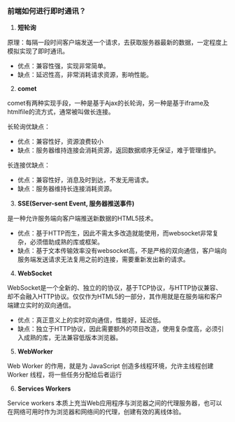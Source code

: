 ### 前端如何进行即时通讯？

1. **短轮询**

原理：每隔一段时间客户端发送一个请求，去获取服务器最新的数据，一定程度上模拟实现了即时通讯。

- 优点：兼容性强，实现非常简单。
- 缺点：延迟性高，非常消耗请求资源，影响性能。

2. **comet**

comet有两种实现手段，一种是基于Ajax的长轮询，另一种是基于iframe及htmlfile的流方式，通常被叫做长连接。

长轮询优缺点：

- 优点：兼容性好，资源浪费较小
- 缺点：服务器维持连接会消耗资源，返回数据顺序无保证，难于管理维护。

长连接优缺点：

- 优点：兼容性好，消息及时到达，不发无用请求。
- 缺点：服务器维持长连接消耗资源。

3. **SSE(Server-sent Event, 服务器推送事件)**

是一种允许服务端向客户端推送新数据的HTML5技术。

- 优点：基于HTTP而生，因此不需太多改造就能使用，而websocket非常复杂，必须借助成熟的库或框架。
- 缺点：基于文本传输效率没有websocket高，不是严格的双向通信，客户端向服务端发送请求无法复用之前的连接，需要重新发出新的请求。

4. **WebSocket**

WebSocket是一个全新的、独立的的协议，基于TCP协议，与HTTP协议兼容、却不会融入HTTP协议。仅仅作为HTML5的一部分，其作用就是在服务端和客户端建立实时的双向通信。

- 优点：真正意义上的实时双向通信，性能好，延迟低。
- 缺点：独立于HTTP协议，因此需要额外的项目改造，使用复杂度高，必须引入成熟的库，无法兼容低版本浏览器。

5. **WebWorker**

Web Worker 的作用，就是为 JavaScript 创造多线程环境，允许主线程创建 Worker 线程，将一些任务分配给后者运行

6. **Services Workers**

Service workers 本质上充当Web应用程序与浏览器之间的代理服务器，也可以在网络可用时作为浏览器和网络间的代理，创建有效的离线体验。